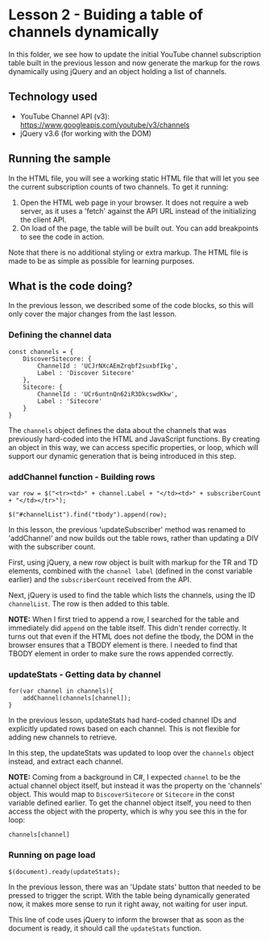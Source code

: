 # Lesson 2 - Buiding a table of channels dynamically

In this folder, we see how to update the initial YouTube channel subscription table built in the previous lesson and now generate the markup for the rows dynamically using jQuery and an object holding a list of channels.

## Technology used
- YouTube Channel API (v3): https://www.googleapis.com/youtube/v3/channels
- jQuery v3.6 (for working with the DOM)

## Running the sample
In the HTML file, you will see a working static HTML file that will let you see the current subscription counts of two channels. To get it running:

1. Open the HTML web page in your browser. It does not require a web server, as it uses a 'fetch' against the API URL instead of the initializing the client API.
2. On load of the page, the table will be built out. You can add breakpoints to see the code in action.

Note that there is no additional styling or extra markup. The HTML file is made to be as simple as possible for learning purposes.

## What is the code doing?
In the previous lesson, we described some of the code blocks, so this will only cover the major changes from the last lesson.

### Defining the channel data
	const channels = {
		DiscoverSitecore: {
			ChannelId : 'UCJrNXcAEmZrqbf2suxbfIkg',
			Label : 'Discover Sitecore'
		},
		Sitecore: {
			ChannelId : 'UCr6untnQn62iR3DkcswdKkw',
			Label : 'Sitecore'
		}
	}

The `channels` object defines the data about the channels that was previously hard-coded into the HTML and JavaScript functions. By creating an object in this way, we can access specific properties, or loop, which will support our dynamic generation that is being introduced in this step.

### addChannel function - Building rows
	var row = $("<tr><td>" + channel.Label + "</td><td>" + subscriberCount + "</td></tr>");

	$("#channelList").find("tbody").append(row);

In this lesson, the previous 'updateSubscriber' method was renamed to 'addChannel' and now builds out the table rows, rather than updating a DIV with the subscriber count.

First, using jQuery, a new row object is built with markup for the TR and TD elements, combined with the `channel label` (defined in the const variable earlier) and the `subscriberCount` received from the API.

Next, jQuery is used to find the table which lists the channels, using the ID `channelList`. The row is then added to this table.

**NOTE:** When I first tried to append a row, I searched for the table and immediately did `append` on the table itself. This didn't render correctly. It turns out that even if the HTML does not define the tbody, the DOM in the browser ensures that a TBODY element is there. I needed to find that TBODY element in order to make sure the rows appended correctly.

### updateStats - Getting data by channel
	for(var channel in channels){
		addChannel(channels[channel]);
	}

In the previous lesson, updateStats had hard-coded channel IDs and explicitly updated rows based on each channel. This is not flexible for adding new channels to retrieve.

In this step, the updateStats was updated to loop over the `channels` object instead, and extract each channel.

**NOTE:** Coming from a background in C#, I expected `channel` to be the actual channel object itself, but instead it was the property on the 'channels' object. This would map to `DiscoverSitecore` or `Sitecore` in the const variable defined earlier.  To get the channel object itself, you need to then access the object with the property, which is why you see this in the for loop:

	channels[channel]

### Running on page load
	$(document).ready(updateStats);

In the previous lesson, there was an 'Update stats' button that needed to be pressed to trigger the script. With the table being dynamically generated now, it makes more sense to run it right away, not waiting for user input.

This line of code uses jQuery to inform the browser that as soon as the document is ready, it should call the `updateStats` function.